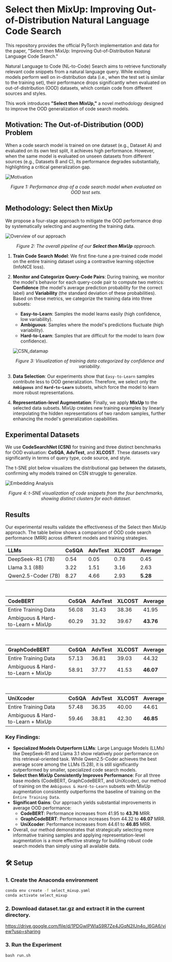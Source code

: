 # Select then MixUp: Improving Out-of-Distribution Natural Language Code Search

This repository provides the official PyTorch implementation and data for the paper, "Select then MixUp: Improving Out-of-Distribution Natural Language Code Search."

Natural Language to Code (NL-to-Code) Search aims to retrieve functionally relevant code snippets from a natural language query. While existing models perform well on in-distribution data (i.e., when the test set is similar to the training set), their performance drops significantly when evaluated on out-of-distribution (OOD) datasets, which contain code from different sources and styles.

This work introduces **"Select then MixUp,"** a novel methodology designed to improve the OOD generalization of code search models.

## Motivation: The Out-of-Distribution (OOD) Problem

When a code search model is trained on one dataset (e.g., Dataset A) and evaluated on its own test split, it achieves high performance. However, when the same model is evaluated on unseen datasets from different sources (e.g., Datasets B and C), its performance degrades substantially, highlighting a critical generalization gap.

![Motivation](figure/motivation_figure.png)
*<p align="center">Figure 1: Performance drop of a code search model when evaluated on OOD test sets.</p>*

## Methodology: Select then MixUp

We propose a four-stage approach to mitigate the OOD performance drop by systematically selecting and augmenting the training data.

![Overview of our approach](figure/overview_figure.png)
*<p align="center">Figure 2: The overall pipeline of our **Select then MixUp** approach.</p>*

1.  **Train Code Search Model**: We first fine-tune a pre-trained code model on the entire training dataset using a contrastive learning objective (InfoNCE loss).

2.  **Monitor and Categorize Query-Code Pairs**: During training, we monitor the model's behavior for each query-code pair to compute two metrics: **Confidence** (the model's average prediction probability for the correct label) and **Variability** (the standard deviation of these probabilities). Based on these metrics, we categorize the training data into three subsets:
    * **Easy-to-Learn**: Samples the model learns easily (high confidence, low variability).
    * **Ambiguous**: Samples where the model's predictions fluctuate (high variability).
    * **Hard-to-Learn**: Samples that are difficult for the model to learn (low confidence).

    ![CSN_datamap](figure/csn_data_map.png)
    *<p align="center">Figure 3: Visualization of training data categorized by confidence and variability.</p>*

3.  **Data Selection**: Our experiments show that `Easy-to-Learn` samples contribute less to OOD generalization. Therefore, we select only the **`Ambiguous`** and **`Hard-to-Learn`** subsets, which force the model to learn more robust representations.

4.  **Representation-level Augmentation**: Finally, we apply **MixUp** to the selected data subsets. MixUp creates new training examples by linearly interpolating the hidden representations of two random samples, further enhancing the model's generalization capabilities.

## Experimental Datasets

We use **CodeSearchNet (CSN)** for training and three distinct benchmarks for OOD evaluation: **CoSQA**, **AdvTest**, and **XLCOST**. These datasets vary significantly in terms of query type, code source, and style.

The t-SNE plot below visualizes the distributional gap between the datasets, confirming why models trained on CSN struggle to generalize.

![Embedding Analysis](figure/embedding_analysis.png)
*<p align="center">Figure 4: t-SNE visualization of code snippets from the four benchmarks, showing distinct clusters for each dataset.</p>*

## Results

Our experimental results validate the effectiveness of the Select then MixUp approach. The table below shows a comparison of OOD code search performance (MRR) across different models and training strategies.

| LLMs | CoSQA | AdvTest | XLCOST | Average |
| :--- | :--- | :--- | :--- | :--- |
| DeepSeek-R1 (7B) | 0.54 | 0.05 | 0.78 | 0.45 |
| Llama 3.1 (8B) | 3.22 | 1.51 | 3.16 | 2.63 |
| Qwen2.5-Coder (7B)| 8.27 | 4.66 | 2.93 | **5.28** |

<br>

| CodeBERT | CoSQA | AdvTest | XLCOST | Average |
| :--- | :--- | :--- | :--- | :--- |
| Entire Training Data | 56.08 | 31.43 | 38.36 | 41.95 |
| Ambiguous & Hard-to-Learn + MixUp | 60.29 | 31.32 | 39.67 | **43.76**|

<br>

| GraphCodeBERT | CoSQA | AdvTest | XLCOST | Average |
| :--- | :--- | :--- | :--- | :--- |
| Entire Training Data | 57.13 | 36.81 | 39.03 | 44.32 |
| Ambiguous & Hard-to-Learn + MixUp | 58.91 | 37.77 | 41.53 | **46.07**|

<br>

| UniXcoder | CoSQA | AdvTest | XLCOST | Average |
| :--- | :--- | :--- | :--- | :--- |
| Entire Training Data | 57.48 | 36.35 | 40.00 | 44.61 |
| Ambiguous & Hard-to-Learn + MixUp | 59.46 | 38.81 | 42.30 | **46.85**|

### Key Findings:
* **Specialized Models Outperform LLMs**: Large Language Models (LLMs) like DeepSeek-R1 and Llama 3.1 show relatively poor performance on this retrieval-oriented task. While Qwen2.5-Coder achieves the best average score among the LLMs (5.28), it is still significantly outperformed by smaller, specialized code search models.
* **Select then MixUp Consistently Improves Performance**: For all three base models (CodeBERT, GraphCodeBERT, and UniXcoder), our method of training on the `Ambiguous & Hard-to-Learn` subsets with MixUp augmentation consistently outperforms the baseline of training on the `Entire Training Data`.
* **Significant Gains**: Our approach yields substantial improvements in average OOD performance:
    * **CodeBERT**: Performance increases from 41.95 to **43.76** MRR.
    * **GraphCodeBERT**: Performance increases from 44.32 to **46.07** MRR.
    * **UniXcoder**: Performance increases from 44.61 to **46.85** MRR.
* Overall, our method demonstrates that strategically selecting more informative training samples and applying representation-level augmentation is a more effective strategy for building robust code search models than simply using all available data.

## 🛠️ Setup

### 1. Create the Anaconda environment

```bash
conda env create -f select_mixup.yaml
conda activate select_mixup
```

### 2. Download dataset.tar.gz and extract it in the current directory.

https://drive.google.com/file/d/1PDGwIPWlaS9R7Ze4JGqN2IUn4o_l6GA6/view?usp=sharing

### 3. Run the Experiment 

```
bash run.sh
```